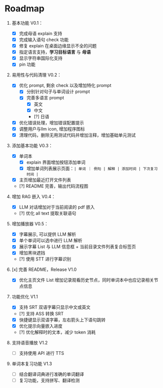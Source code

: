 # Roadmap

1. 基本功能 V0.1：

   - [x] 完成母语 explain 支持
   - [x] 完成输入语句 check 功能
   - [x] 修复 explain 在桌面边缘显示不全的问题
   - [x] 指定语言支持，**学习目标语言** 与 **母语**
   - [x] 显示字符串国际化支持
   - [x] pin 功能

2. 易用性与代码清理 V0.2：

   - [x] 优化 prompt, 剩余 check 以及增加特化 prompt
     - [x] 分别针对句子与单词设计 prompt
     - [x] 完善多语言 prompt
       - [x] 英文
       - [x] 中文
       - [?] 日语
   - [x] 优化错误处理，增加错误配置提示
   - [x] 调整用户与llm icon, 增加程序图标
   - [x] 清理代码，删除无用测试代码并增加注释，增加基础单元测试

3. 添加基本功能 V0.3：

   - [x] 单词本
     - [x] explain 界面增加按钮添加单词
     - [x] 增加单词列表展示页面：`| 单词 ｜ 例句 | 解释 | 添加时间 | 下次复习时间 |`
   - [x] 主页增加最近打开文件列表
   - [?] README 完善，输出代码流程图

4. 增加 RAG 嵌入 V0.4：

   - [x] LLM 对话增加对于当前阅读的 pdf 嵌入
   - [?] 优化 all text 提取关联语句

5. 增加播放器 V0.5：

   - [x] 字幕展示, 可以提供 LLM 解析
   - [x] 单个单词可以选中进行 LLM 解析
   - [x] 展示字幕 List 与 LLM 信息框 + 当前目录文件列表复合标签页
   - [x] 增加黑块遮挡
   - [?] 使用 STT 进行字幕识别

6. [x] 完善 README，Release V1.0

   - [x] 优化主页文件 List 增加记录观看历史节点，同时单词本中也应记录相关节点信息

7. 功能优化 V1.1

   - [x] 支持 SRT 双语字幕只显示中文或英文
   - [?] 支持 ASS 转换 SRT
   - [x] 快捷键显示双语字幕，左右箭头上下语句跳转
   - [x] 优化提示向量嵌入进度
   - [?] 优化解释时的文本，减少 token 消耗

8. 支持语音播放 V1.2

   - [ ] 支持使用 API 进行 TTS

9. 单词本复习功能 V1.3
   - [ ] 结合翻译词典进行准确的单词翻译
   - [ ] 复习功能，支持拼写、翻译检测
